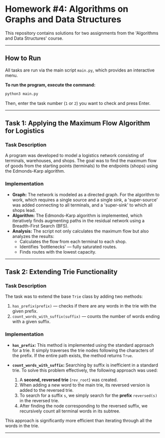 # Homework #4: Algorithms on Graphs and Data Structures

This repository contains solutions for two assignments from the 'Algorithms and Data Structures' course.

---

## How to Run

All tasks are run via the main script `main.py`, which provides an interactive menu.

**To run the program, execute the command:**
```bash
python3 main.py
```
Then, enter the task number (`1` or `2`) you want to check and press Enter.

---

## Task 1: Applying the Maximum Flow Algorithm for Logistics

### Task Description

A program was developed to model a logistics network consisting of terminals, warehouses, and shops. The goal was to find the maximum flow of goods from the starting points (terminals) to the endpoints (shops) using the Edmonds-Karp algorithm.

### Implementation

- **Graph:** The network is modeled as a directed graph. For the algorithm to work, which requires a single source and a single sink, a 'super-source' was added connecting to all terminals, and a 'super-sink' to which all shops lead.
- **Algorithm:** The Edmonds-Karp algorithm is implemented, which iteratively finds augmenting paths in the residual network using a Breadth-First Search (BFS).
- **Analysis:** The script not only calculates the maximum flow but also analyzes the results:
    - Calculates the flow from each terminal to each shop.
    - Identifies 'bottlenecks' — fully saturated routes.
    - Finds routes with the lowest capacity.

---

## Task 2: Extending Trie Functionality

### Task Description

The task was to extend the base `Trie` class by adding two methods:
1.  `has_prefix(prefix)` — checks if there are any words in the trie with the given prefix.
2.  `count_words_with_suffix(suffix)` — counts the number of words ending with a given suffix.

### Implementation

- **`has_prefix`:** This method is implemented using the standard approach for a trie. It simply traverses the trie nodes following the characters of the prefix. If the entire path exists, the method returns `True`.

- **`count_words_with_suffix`:** Searching by suffix is inefficient in a standard trie. To solve this problem effectively, the following approach was used:
    1.  A **second, reversed trie** (`rev_root`) was created.
    2.  When adding a new word to the main trie, its reversed version is added to the reversed trie.
    3.  To search for a suffix `s`, we simply search for the **prefix** `reversed(s)` in the reversed trie.
    4.  After finding the node corresponding to the reversed suffix, we recursively count all terminal words in its subtree.

This approach is significantly more efficient than iterating through all the words in the trie.

---

